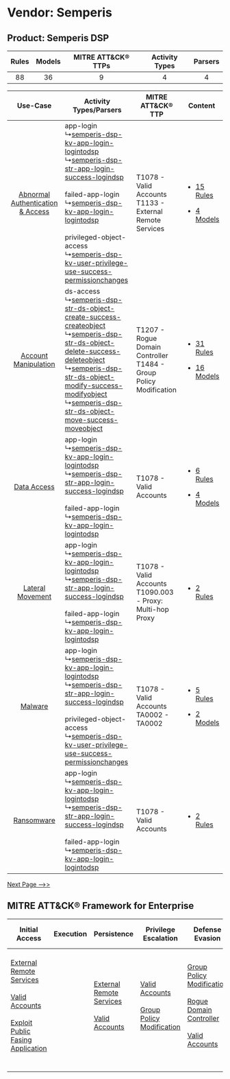 Vendor: Semperis
================
Product: Semperis DSP
---------------------
| Rules | Models | MITRE ATT&CK® TTPs | Activity Types | Parsers |
|:-----:|:------:|:------------------:|:--------------:|:-------:|
|  88   |   36   |         9          |       4        |    4    |

|    Use-Case    | Activity Types/Parsers    | MITRE ATT&CK® TTP    | Content    |
|:----:| ---- | ---- | ---- |
| [Abnormal Authentication & Access](../../../UseCases/uc_abnormal_authentication_&_access.md) |  app-login<br> ↳[semperis-dsp-kv-app-login-logintodsp](Ps/pC_semperisdspkvapploginlogintodsp.md)<br> ↳[semperis-dsp-str-app-login-success-logindsp](Ps/pC_semperisdspstrapploginsuccesslogindsp.md)<br><br> failed-app-login<br> ↳[semperis-dsp-kv-app-login-logintodsp](Ps/pC_semperisdspkvapploginlogintodsp.md)<br><br> privileged-object-access<br> ↳[semperis-dsp-kv-user-privilege-use-success-permissionchanges](Ps/pC_semperisdspkvuserprivilegeusesuccesspermissionchanges.md)<br>    | T1078 - Valid Accounts<br>T1133 - External Remote Services<br>    | [<ul><li>15 Rules</li></ul><ul><li>4 Models</li></ul>](RM/r_m_semperis_semperis_dsp_Abnormal_Authentication_&_Access.md) |
|    [Account Manipulation](../../../UseCases/uc_account_manipulation.md)    |  ds-access<br> ↳[semperis-dsp-str-ds-object-create-success-createobject](Ps/pC_semperisdspstrdsobjectcreatesuccesscreateobject.md)<br> ↳[semperis-dsp-str-ds-object-delete-success-deleteobject](Ps/pC_semperisdspstrdsobjectdeletesuccessdeleteobject.md)<br> ↳[semperis-dsp-str-ds-object-modify-success-modifyobject](Ps/pC_semperisdspstrdsobjectmodifysuccessmodifyobject.md)<br> ↳[semperis-dsp-str-ds-object-move-success-moveobject](Ps/pC_semperisdspstrdsobjectmovesuccessmoveobject.md)<br> | T1207 - Rogue Domain Controller<br>T1484 - Group Policy Modification<br> | [<ul><li>31 Rules</li></ul><ul><li>16 Models</li></ul>](RM/r_m_semperis_semperis_dsp_Account_Manipulation.md)    |
|    [Data Access](../../../UseCases/uc_data_access.md)    |  app-login<br> ↳[semperis-dsp-kv-app-login-logintodsp](Ps/pC_semperisdspkvapploginlogintodsp.md)<br> ↳[semperis-dsp-str-app-login-success-logindsp](Ps/pC_semperisdspstrapploginsuccesslogindsp.md)<br><br> failed-app-login<br> ↳[semperis-dsp-kv-app-login-logintodsp](Ps/pC_semperisdspkvapploginlogintodsp.md)<br>    | T1078 - Valid Accounts<br>    | [<ul><li>6 Rules</li></ul><ul><li>4 Models</li></ul>](RM/r_m_semperis_semperis_dsp_Data_Access.md)    |
|    [Lateral Movement](../../../UseCases/uc_lateral_movement.md)    |  app-login<br> ↳[semperis-dsp-kv-app-login-logintodsp](Ps/pC_semperisdspkvapploginlogintodsp.md)<br> ↳[semperis-dsp-str-app-login-success-logindsp](Ps/pC_semperisdspstrapploginsuccesslogindsp.md)<br><br> failed-app-login<br> ↳[semperis-dsp-kv-app-login-logintodsp](Ps/pC_semperisdspkvapploginlogintodsp.md)<br>    | T1078 - Valid Accounts<br>T1090.003 - Proxy: Multi-hop Proxy<br>         | [<ul><li>2 Rules</li></ul>](RM/r_m_semperis_semperis_dsp_Lateral_Movement.md)    |
|    [Malware](../../../UseCases/uc_malware.md)    |  app-login<br> ↳[semperis-dsp-kv-app-login-logintodsp](Ps/pC_semperisdspkvapploginlogintodsp.md)<br> ↳[semperis-dsp-str-app-login-success-logindsp](Ps/pC_semperisdspstrapploginsuccesslogindsp.md)<br><br> privileged-object-access<br> ↳[semperis-dsp-kv-user-privilege-use-success-permissionchanges](Ps/pC_semperisdspkvuserprivilegeusesuccesspermissionchanges.md)<br>    | T1078 - Valid Accounts<br>TA0002 - TA0002<br>    | [<ul><li>5 Rules</li></ul><ul><li>2 Models</li></ul>](RM/r_m_semperis_semperis_dsp_Malware.md)    |
|    [Ransomware](../../../UseCases/uc_ransomware.md)    |  app-login<br> ↳[semperis-dsp-kv-app-login-logintodsp](Ps/pC_semperisdspkvapploginlogintodsp.md)<br> ↳[semperis-dsp-str-app-login-success-logindsp](Ps/pC_semperisdspstrapploginsuccesslogindsp.md)<br><br> failed-app-login<br> ↳[semperis-dsp-kv-app-login-logintodsp](Ps/pC_semperisdspkvapploginlogintodsp.md)<br>    | T1078 - Valid Accounts<br>    | [<ul><li>2 Rules</li></ul>](RM/r_m_semperis_semperis_dsp_Ransomware.md)    |
[Next Page -->>](2_ds_semperis_semperis_dsp.md)

MITRE ATT&CK® Framework for Enterprise
--------------------------------------
| Initial Access                                                                                                                                                                                                                         | Execution | Persistence                                                                                                                                      | Privilege Escalation                                                                                                                              | Defense Evasion                                                                                                                                                                                                               | Credential Access                                                                                                                                                                                                                                    | Discovery | Lateral Movement | Collection | Command and Control                                                                                                                       | Exfiltration | Impact |
| -------------------------------------------------------------------------------------------------------------------------------------------------------------------------------------------------------------------------------------- | --------- | ------------------------------------------------------------------------------------------------------------------------------------------------ | ------------------------------------------------------------------------------------------------------------------------------------------------- | ----------------------------------------------------------------------------------------------------------------------------------------------------------------------------------------------------------------------------- | ---------------------------------------------------------------------------------------------------------------------------------------------------------------------------------------------------------------------------------------------------- | --------- | ---------------- | ---------- | ----------------------------------------------------------------------------------------------------------------------------------------- | ------------ | ------ |
| [External Remote Services](https://attack.mitre.org/techniques/T1133)<br><br>[Valid Accounts](https://attack.mitre.org/techniques/T1078)<br><br>[Exploit Public Fasing Application](https://attack.mitre.org/techniques/T1190)<br><br> |           | [External Remote Services](https://attack.mitre.org/techniques/T1133)<br><br>[Valid Accounts](https://attack.mitre.org/techniques/T1078)<br><br> | [Valid Accounts](https://attack.mitre.org/techniques/T1078)<br><br>[Group Policy Modification](https://attack.mitre.org/techniques/T1484)<br><br> | [Group Policy Modification](https://attack.mitre.org/techniques/T1484)<br><br>[Rogue Domain Controller](https://attack.mitre.org/techniques/T1207)<br><br>[Valid Accounts](https://attack.mitre.org/techniques/T1078)<br><br> | [OS Credential Dumping](https://attack.mitre.org/techniques/T1003)<br><br>[Steal or Forge Kerberos Tickets](https://attack.mitre.org/techniques/T1558)<br><br>[OS Credential Dumping: DCSync](https://attack.mitre.org/techniques/T1003/006)<br><br> |           |                  |            | [Proxy: Multi-hop Proxy](https://attack.mitre.org/techniques/T1090/003)<br><br>[Proxy](https://attack.mitre.org/techniques/T1090)<br><br> |              |        |